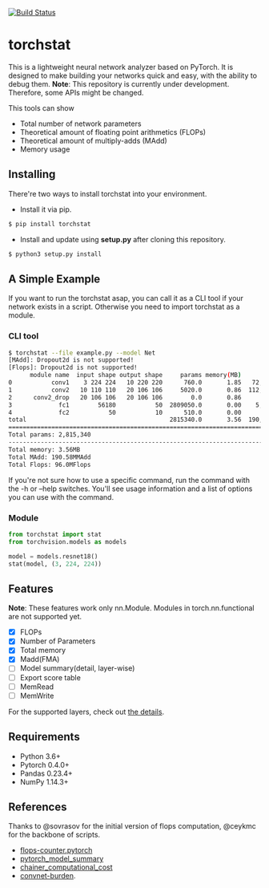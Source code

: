 [![Build Status](https://travis-ci.org/Swall0w/torchstat.svg?branch=master)](https://travis-ci.org/Swall0w/torchstat)

# torchstat
This is a lightweight neural network analyzer based on PyTorch.
It is designed to make building your networks quick and easy, with the ability to debug them.
**Note**: This repository is currently under development. Therefore, some APIs might be changed.

This tools can show

* Total number of network parameters
* Theoretical amount of floating point arithmetics (FLOPs)
* Theoretical amount of multiply-adds (MAdd)
* Memory usage

## Installing
There're two ways to install torchstat into your environment.
* Install it via pip.
```bash
$ pip install torchstat
```

* Install and update using **setup.py** after cloning this repository.
```bash
$ python3 setup.py install
```

## A Simple Example
If you want to run the torchstat asap, you can call it as a CLI tool if your network exists in a script.
Otherwise you need to import torchstat as a module.

### CLI tool
```bash
$ torchstat --file example.py --model Net
[MAdd]: Dropout2d is not supported!
[Flops]: Dropout2d is not supported!
      module name  input shape output shape     params memory(MB)           MAdd         Flops duration[%]
0           conv1    3 224 224   10 220 220      760.0       1.85   72,600,000.0  36,784,000.0      60.11%
1           conv2   10 110 110   20 106 106     5020.0       0.86  112,360,000.0  56,404,720.0      35.08%
2      conv2_drop   20 106 106   20 106 106        0.0       0.86            0.0           0.0       0.34%
3             fc1        56180           50  2809050.0       0.00    5,617,950.0   2,809,000.0       4.25%
4             fc2           50           10      510.0       0.00          990.0         500.0       0.22%
total                                        2815340.0       3.56  190,578,940.0  95,998,220.0     100.00%
==========================================================================================================
Total params: 2,815,340
----------------------------------------------------------------------------------------------------------
Total memory: 3.56MB
Total MAdd: 190.58MMAdd
Total Flops: 96.0MFlops
```

If you're not sure how to use a specific command, run the command with the -h or –help switches.
You'll see usage information and a list of options you can use with the command.

### Module
```python
from torchstat import stat
from torchvision.models as models

model = models.resnet18()
stat(model, (3, 224, 224))
```

## Features
**Note**: These features work only nn.Module. Modules in torch.nn.functional are not supported yet.
- [x] FLOPs
- [x] Number of Parameters
- [x] Total memory
- [x] Madd(FMA)
- [ ] Model summary(detail, layer-wise)
- [ ] Export score table
- [ ] MemRead
- [ ] MemWrite

For the supported layers, check out [the details](./detail.md).


## Requirements
* Python 3.6+
* Pytorch 0.4.0+
* Pandas 0.23.4+
* NumPy 1.14.3+

## References
Thanks to @sovrasov for the initial version of flops computation, @ceykmc for the backbone of scripts.
* [flops-counter.pytorch](https://github.com/sovrasov/flops-counter.pytorch)
* [pytorch_model_summary](https://github.com/ceykmc/pytorch_model_summary)
* [chainer_computational_cost](https://github.com/belltailjp/chainer_computational_cost)
* [convnet-burden](https://github.com/albanie/convnet-burden).
